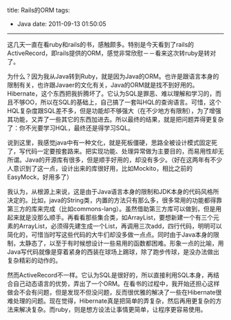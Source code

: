 title: Rails的ORM
tags:
  - Java
date: 2011-09-13 01:50:05
---

这几天一直在看ruby和rails的书，感触颇多。特别是今天看到了rails的ActiveRecord，即rails提供的ORM，感觉非常欣慰－－看来这次转ruby是转对了。
<p>为什么？因为我从Java转到Ruby，就是因为Java的ORM。也许是跟语言本身的限制有关，也许跟Javaer的文化有关，Java的ORM就是找不到好用的。Hibernate，这个东西把我折腾坏了。它认为SQL是罪恶、难以理解和学习的，而且不够OO，所以在SQL的基础上，自己搞了一套叫HQL的查询语言。可惜，这个HQL复杂度跟SQL差不多，但是功能却不够强大（在不少地方有限制），为了增强其功能，又弄了一些其它的东西加进去。所以最终的结果，就是把问题弄得更复杂了：你不光要学习HQL，最终还是得学习SQL。
<p>说到这里，我感觉java中有一种文化，就是死板僵硬，思路全被设计模式固定死了，写代码一定要按套路来。把实现功能、处理异常做为主要目的，而易用性却无所谓。Java的开源库有很多，但是顺手好用的，却没有多少。（好在这两年有不少人意识到了这一点，设计出来的库很好用，比如Mockito，相比之前的EasyMock，好用多了）
<p>我认为，从根源上来说，这是由于Java语言本身的限制和JDK本身的代码风格所决定的。比如，java的String类，内置的方法只有那么多，很多常用的功能都得靠第三方的库来完成（比如commons-lang）。虽然借助第三方库可以做到，但是用起来就是没那么顺手。再看看那些集合类，如ArrayList，要想新建一个有三个元素的ArrayList，必须得先建生成一个List，再调用三次add，四行代码，明明可以简化的，可惜当时写这些代码的大牛们却没多做一点点。同时由于Java本身的限制，太静态了，以至于有时候想设计一些易用的函数都困难。形象一点的比喻，用Java写代码就像是穿着紧身的西装在球场上踢球，除了跑步传球，是没办法做出复杂精彩的动作的。
<p>然而ActiveRecord不一样。它认为SQL是很好的，所以直接利用SQL本身，再结合自己动态语言的优势，弄出了一个ORM。在看书的过程中，我开始还担心这样做会不会有问题，但是发现不但没问题，反而很优雅的解决了一些在Hibernate很难处理的问题。现在觉得，Hibernate真是把简单的弄复杂，然后再用更复杂的方法来解决复杂。而ruby，则是想方设法让事情更简单，让程序更容易使用。